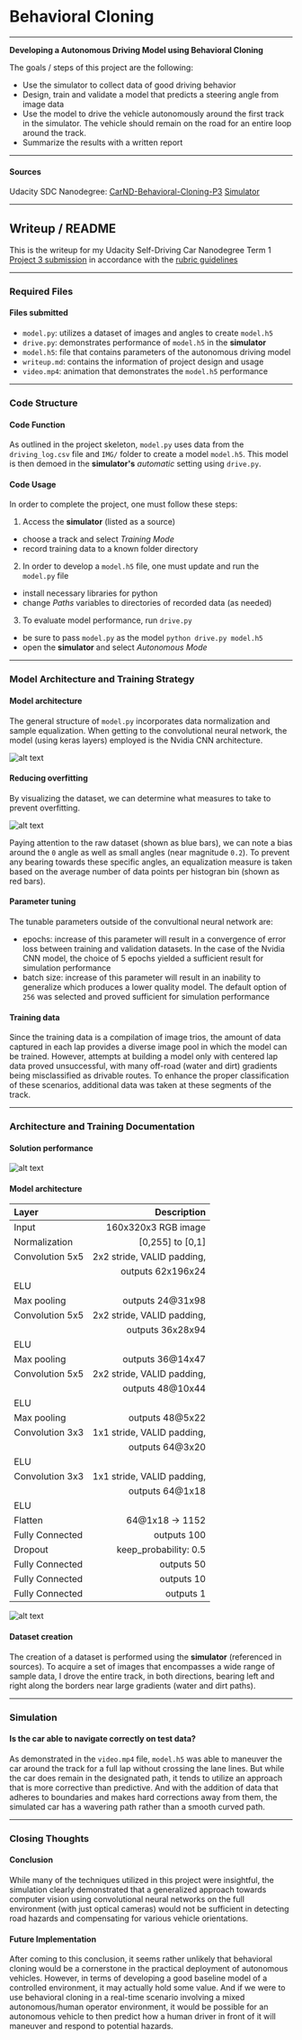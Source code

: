# **Behavioral Cloning**

---

**Developing a Autonomous Driving Model using Behavioral Cloning**

The goals / steps of this project are the following:
* Use the simulator to collect data of good driving behavior 
* Design, train and validate a model that predicts a steering angle from image data
* Use the model to drive the vehicle autonomously around the first track in the simulator. The vehicle should remain on the road for an entire loop around the track.
* Summarize the results with a written report


---

[//]: # (Image References)

[image1]: ./images/figure_nvidiaCNNarchitecture.png "NVIDIA architecture"
[image2]: ./images/plot_anglesHist.png "Angle Equalization"
[image3]: ./images/ss_modelLoss.png "Model Loss"
[image4]: ./images/plot_errorLoss.png "MSE vs Epochs"

#### Sources
Udacity SDC Nanodegree: [CarND-Behavioral-Cloning-P3](https://github.com/udacity/CarND-Behavioral-Cloning-P3)
[Simulator](https://github.com/udacity/self-driving-car-sim)


---

## Writeup / README

This is the writeup for my Udacity Self-Driving Car Nanodegree Term 1 [Project 3 submission](https://github.com/liangk7/CarND-Term1-Project3) in accordance with the [rubric guidelines](https://review.udacity.com/#!/rubrics/432/view)


---

### Required Files

#### Files submitted
- `model.py`:	utilizes a dataset of images and angles to create `model.h5`
- `drive.py`:	demonstrates performance of `model.h5` in the **simulator**
- `model.h5`:	file that contains parameters of the autonomous driving model
- `writeup.md`:	contains the information of project design and usage
- `video.mp4`:	animation that demonstrates the `model.h5` performance


---

### Code Structure

#### Code Function
As outlined in the project skeleton, `model.py` uses data from the `driving_log.csv` file and `IMG/` folder to create a model `model.h5`. This model is then demoed in the **simulator's** *automatic* setting using `drive.py`.

#### Code Usage
In order to complete the project, one must follow these steps:
1) Access the **simulator** (listed as a source)
- choose a track and select *Training Mode*
- record training data to a known folder directory
2) In order to develop a `model.h5` file, one must update and run the `model.py` file
- install necessary libraries for python
- change *Paths* variables to directories of recorded data (as needed)
3) To evaluate model performance, run `drive.py`
- be sure to pass `model.py` as the model `python drive.py model.h5`
- open the **simulator** and select *Autonomous Mode*


---

### Model Architecture and Training Strategy

#### Model architecture
The general structure of `model.py` incorporates data normalization and sample equalization. When getting to the convolutional neural network, the model (using  keras layers) employed is the Nvidia CNN architecture. 

![alt text][image1]


#### Reducing overfitting

By visualizing the dataset, we can determine what measures to take to prevent overfitting.

![alt text][image2]

Paying attention to the raw dataset (shown as blue bars), we can note a bias around the `0` angle as well as small angles (near magnitude `0.2`). To prevent any bearing towards these specific angles, an equalization measure is taken based on the average number of data points per histogran bin (shown as red bars). 

#### Parameter tuning
The tunable parameters outside of the convultional neural network are:
- epochs: increase of this parameter will result in a convergence of error loss between training and validation datasets. In the case of the Nvidia CNN model, the choice of 5 epochs yielded a sufficient result for simulation performance
- batch size: increase of this parameter will result in an inability to generalize which produces a lower quality model. The default option of `256` was selected and proved sufficient for simulation performance

#### Training data
Since the training data is a compilation of image trios, the amount of data captured in each lap provides a diverse image pool in which the model can be trained. However, attempts at building a model only with centered lap data proved unsuccessful, with many off-road (water and dirt) gradients being misclassified as drivable routes. To enhance the proper classification of these scenarios, additional data was taken at these segments of the track.


---

### Architecture and Training Documentation

#### Solution performance


![alt text][image3]

#### Model architecture

|  Layer			|  Description					|
|:------------------|------------------------------:|
|  Input			|  160x320x3 RGB image			|
|  Normalization 	|  [0,255] to [0,1]				|
|  Convolution 5x5	|  2x2 stride, VALID padding,	|
|					|	outputs 62x196x24			|
|  ELU 				|								|
|  Max pooling		|  outputs 24@31x98				|
|  Convolution 5x5	|  2x2 stride, VALID padding,	|
|					|	outputs 36x28x94			|
|  ELU 				|								|
|  Max pooling		|  outputs 36@14x47				|
|  Convolution 5x5	|  2x2 stride, VALID padding,	|
|					|	outputs 48@10x44			|
|  ELU 	 			|								|
|  Max pooling		|  outputs 48@5x22				|
|  Convolution 3x3	|  1x1 stride, VALID padding,	|
|					|	outputs 64@3x20				|
|  ELU 	 			|								|
|  Convolution 3x3	|  1x1 stride, VALID padding,	|
|					|	outputs 64@1x18				|
|  ELU 	 			|								|
|  Flatten			|  64@1x18 -> 1152				|
|  Fully Connected	|  outputs 100					|
|  Dropout			|  keep_probability: 0.5 		|
|  Fully Connected	|  outputs 50					|
|  Fully Connected	|  outputs 10					|
|  Fully Connected	|  outputs 1					|


![alt text][image4]

#### Dataset creation
The creation of a dataset is performed using the **simulator** (referenced in sources). To acquire a set of images that encompasses a wide range of sample data, I drove the entire track, in both directions, bearing left and right along the borders near large gradients (water and dirt paths).


---

### Simulation

#### Is the car able to navigate correctly on test data?
As demonstrated in the `video.mp4` file, `model.h5` was able to maneuver the car around the track for a full lap without crossing the lane lines. But while the car does remain in the designated path, it tends to utilize an approach that is more corrective than predictive. And with the addition of data that adheres to boundaries and makes hard corrections away from them, the simulated car has a wavering path rather than a smooth curved path.


---

### Closing Thoughts

#### Conclusion
While many of the techniques utilized in this project were insightful, the simulation clearly demonstrated that a generalized approach towards computer vision using convolutional neural networks on the full environment (with just optical cameras) would not be sufficient in detecting road hazards and compensating for various vehicle orientations.

#### Future Implementation
After coming to this conclusion, it seems rather unlikely that behavioral cloning would be a cornerstone in the practical deployment of autonomous vehicles. However, in terms of developing a good baseline model of a controlled environment, it may actually hold some value. And if we were to use behavioral cloning in a real-time scenario involving a mixed autonomous/human operator environment, it would be possible for an autonomous vehicle to then predict how a human driver in front of it will maneuver and respond to potential hazards.
